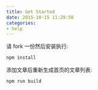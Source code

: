 ```yaml
---
title: Get Started
date: 2015-10-15 11:29:50
categories:
- help
---
```


请 fork 一份然后安装执行:

```bash
npm install
```

添加文章后重新生成首页的文章列表:

```bash
npm run build
```